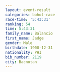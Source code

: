 ```yaml
---
layout: event-result 
categories: bohol-race 
race-time: '5:43:31'
ranking: 54
time: 5:43:31
family_name: Balancio
first_name: Jadge
gender: Male
birthdate: 1900-12-31
nationality: PHI
bib_number: 2119
city: Bacnotan
---
```

